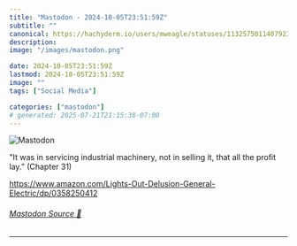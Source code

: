 ```yaml
---
title: "Mastodon - 2024-10-05T23:51:59Z"
subtitle: ""
canonical: https://hachyderm.io/users/mweagle/statuses/113257501140792331
description:
image: "/images/mastodon.png"

date: 2024-10-05T23:51:59Z
lastmod: 2024-10-05T23:51:59Z
image: ""
tags: ["Social Media"]

categories: ["mastodon"]
# generated: 2025-07-21T21:15:38-07:00
---
```

![Mastodon](/images/mastodon.png)

<p>&quot;It was in servicing industrial machinery, not in selling it, that all the profit lay.” (Chapter 31)</p><p><a href="https://www.amazon.com/Lights-Out-Delusion-General-Electric/dp/0358250412" target="_blank" rel="nofollow noopener noreferrer" translate="no"><span class="invisible">https://www.</span><span class="ellipsis">amazon.com/Lights-Out-Delusion</span><span class="invisible">-General-Electric/dp/0358250412</span></a></p>


###### [Mastodon Source 🐘](https://hachyderm.io/@mweagle/113257501140792331)

___
